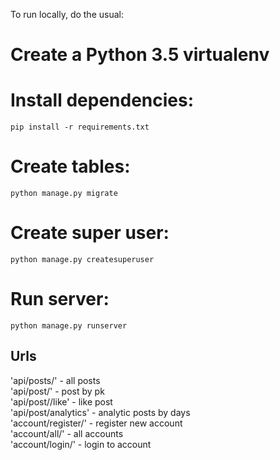 To run locally, do the usual:

# Create a Python 3.5 virtualenv

# Install dependencies:

    pip install -r requirements.txt
    
# Create tables:
    python manage.py migrate
    
# Create super user:
    python manage.py createsuperuser
    
# Run server:
    python manage.py runserver
    

Urls
-----------------
'api/posts/' - all posts <br />
'api/post/<pk>' - post by pk <br />
'api/post/<pk>/like' - like post  <br />
'api/post/analytics' - analytic posts by days <br />
'account/register/' - register new account <br />
'account/all/' - all accounts <br />
'account/login/' - login to account

   